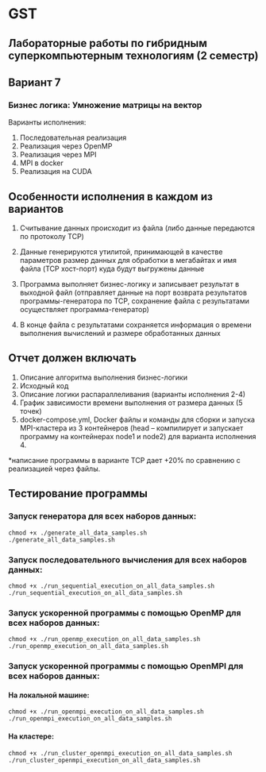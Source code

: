 # GST

## Лабораторные работы по гибридным суперкомпьютерным технологиям (2 семестр)

## Вариант 7

### Бизнес логика: **Умножение матрицы на вектор**

Варианты исполнения:

1) Последовательная реализация
2) Реализация через OpenMP
3) Реализация через MPI
4) MPI в docker
5) Реализация на CUDA

## Особенности исполнения в каждом из вариантов

1) Считывание данных происходит из файла (либо данные передаются по протоколу TCP)

2) Данные генерируются утилитой, принимающей в качестве параметров размер данных для обработки в мегабайтах и имя файла (TCP хост-порт) куда будут выгружены данные

3) Программа выполняет бизнес-логику и записывает результат в выходной файл (отправляет данные на порт возврата результатов программы-генератора по TCP, сохранение файла с результатами осуществляет программа-генератор)

4) В конце файла с результатами сохраняется информация о времени выполнения вычислений и размере обработанных данных

## Отчет должен включать

1) Описание алгоритма выполнения бизнес-логики
2) Исходный код
3) Описание логики распараллеливания (варианты исполнения 2-4)
4) График зависимости времени выполнения от размера данных (5 точек)
5) docker-compose.yml, Docker файлы и команды для сборки и запуска MPI-кластера из 3 контейнеров (head – компилирует и запускает программу на контейнерах node1 и node2) для варианта исполнения 4.

*написание программы в варианте TCP дает +20% по сравнению с реализацией через файлы.

## Тестирование программы

### Запуск генератора для всех наборов данных:

```shell script
chmod +x ./generate_all_data_samples.sh
./generate_all_data_samples.sh
```

### Запуск последовательного вычисления для всех наборов данных:

```shell script
chmod +x ./run_sequential_execution_on_all_data_samples.sh
./run_sequential_execution_on_all_data_samples.sh
```

### Запуск ускоренной программы с помощью OpenMP для всех наборов данных:

```shell script
chmod +x ./run_openmp_execution_on_all_data_samples.sh
./run_openmp_execution_on_all_data_samples.sh
```

### Запуск ускоренной программы с помощью OpenMPI для всех наборов данных:

#### На локальной машине:

```shell script
chmod +x ./run_openmpi_execution_on_all_data_samples.sh
./run_openmpi_execution_on_all_data_samples.sh
```

#### На кластере:

```shell script
chmod +x ./run_cluster_openmpi_execution_on_all_data_samples.sh
./run_cluster_openmpi_execution_on_all_data_samples.sh
```